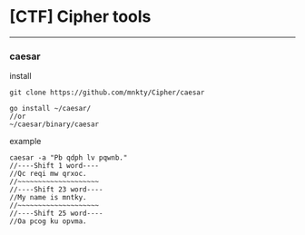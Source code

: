 # [CTF] Cipher tools
---

### caesar

install

```
git clone https://github.com/mnkty/Cipher/caesar

go install ~/caesar/
//or
~/caesar/binary/caesar
```

example

```
caesar -a "Pb qdph lv pqwnb."
//----Shift 1 word----
//Qc reqi mw qrxoc.
//~~~~~~~~~~~~~~~~~~~~
//----Shift 23 word----
//My name is mntky.
//~~~~~~~~~~~~~~~~~~~~
//----Shift 25 word----
//Oa pcog ku opvma.
```
